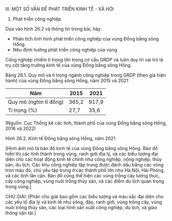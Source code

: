 III. MỘT SỐ VẤN ĐỀ PHÁT TRIỂN KINH TẾ - XÃ HỘI

1. Phát triển công nghiệp

Dựa vào hình 26.2 và thông tin trong bài, hãy:
- Phân tích tình hình phát triển công nghiệp của vùng Đồng bằng sông Hồng.
- Nêu định hướng phát triển công nghiệp của vùng.

Công nghiệp chiếm tỉ trọng lớn trong cơ cấu GRDP và luôn duy trì vai trò là trụ cột tăng trưởng kinh tế của vùng Đồng bằng sông Hồng.

Bảng 26.1. Quy mô và tỉ trọng ngành công nghiệp trong GRDP (theo giá hiện hành) của vùng Đồng bằng sông Hồng, năm 2015 và 2021

| Năm | 2015 | 2021 |
|------|------|------|
| Quy mô (nghìn tỉ đồng) | 365,2 | 917,9 |
| Tỉ trọng (%) | 27,7 | 35,6 |

(Nguồn: Cục Thống kê các tỉnh, thành phố của vùng Đồng bằng sông Hồng, 2016 và 2022)

Hình 26.2. Kinh tế Đồng bằng sông Hồng, năm 2021

[Hình ảnh mô tả bản đồ kinh tế của vùng Đồng bằng sông Hồng. Bản đồ hiển thị các tỉnh thành trong vùng, ranh giới địa lý, và các biểu tượng đại diện cho các hoạt động kinh tế chính như công nghiệp, nông nghiệp, thủy sản, du lịch. Các khu công nghiệp tập trung được đánh dấu bằng các vòng tròn màu đỏ, chủ yếu tập trung ở các thành phố lớn như Hà Nội, Hải Phòng, và các tỉnh lân cận. Bản đồ cũng thể hiện các vùng trồng cây lương thực, cây công nghiệp, vùng nuôi trồng thủy sản, và các điểm du lịch quan trọng trong vùng.]

CHÚ GIẢI:
[Phần chú giải bao gồm các biểu tượng và màu sắc đại diện cho các yếu tố địa lý và kinh tế như sông, đảo, ranh giới, vùng trồng cây, vùng nuôi trồng thủy sản, các loại hình sản xuất công nghiệp, du lịch, và giao thông vận tải.]